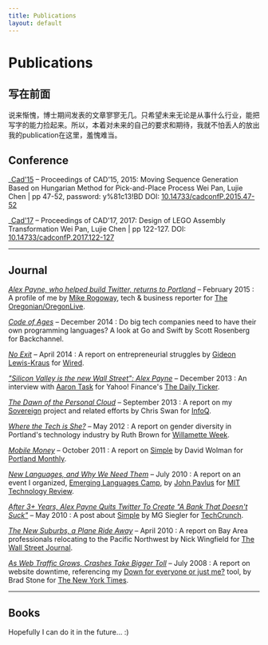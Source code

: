 ```yaml
---
title: Publications
layout: default
---
```


# Publications

## 写在前面

说来惭愧，博士期间发表的文章寥寥无几。只希望未来无论是从事什么行业，能把写字的能力捡起来。所以，本着对未来的自己的要求和期待，我就不怕丢人的放出我的publication在这里，羞愧难当。

## Conference

_[Cad'15](http://www.cadconferences.com/CAD15_47-52.pdf) – Proceedings of CAD'15, 2015: Moving Sequence Generation Based on Hungarian Method for Pick-and-Place Process Wei Pan, Lujie Chen | pp 47-52, password: y%81c13!BD
DOI: [10.14733/cadconfP.2015.47-52](http://sci-hub.tw/10.14733/cadconfP.2015.47-52)



_[Cad'17](http://www.cadconferences.com/122-127_99_.pdf) – Proceedings of CAD'17, 2017: Design of LEGO Assembly Transformation
Wei Pan, Lujie Chen | pp 122-127. 
DOI: [10.14733/cadconfP.2017.122-127](http://sci-hub.tw/10.14733/cadconfP.2017.122-127)

- - -

## Journal

_[Alex Payne, who helped build Twitter, returns to Portland](http://www.oregonlive.com/silicon-forest/index.ssf/2015/02/alex_payne_one_of_twitters_fir.html)_ – February 2015
: A profile of me by [Mike Rogoway](http://connect.oregonlive.com/staff/MikeRogoway/posts.html), tech & business reporter for [The Oregonian/OregonLive](http://www.oregonlive.com/).

_[Code of Ages](https://medium.com/backchannel/my-computer-language-is-better-than-yours-58d9c9523644)_ – December 2014
: Do big tech companies need to have their own programming languages? A look at Go and Swift by Scott Rosenberg for Backchannel.

_[No Exit](http://www.wired.com/2014/04/no-exit/)_ – April 2014
: A report on entrepreneurial struggles by [Gideon Lewis-Kraus](http://www.gideonlk.com/) for [Wired](http://www.wired.com).

_["Silicon Valley is the new Wall Street": Alex Payne](http://finance.yahoo.com/blogs/daily-ticker/-silicon-valley-is-the-new-wall-street---alex-payne-191247257.html)_ – December 2013
: An interview with [Aaron Task](https://twitter.com/aarontask) for Yahoo! Finance's [The Daily Ticker](http://finance.yahoo.com/blogs/daily-ticker/).

_[The Dawn of the Personal Cloud](http://www.infoq.com/news/2013/09/dawn-personal-cloud)_ – September 2013
: A report on my [Sovereign](https://github.com/al3x/sovereign) project and related efforts by Chris Swan for [InfoQ](http://www.infoq.com/).

_[Where the Tech is She?](http://www.wweek.com/portland/article-19236-where_the_tech_is_she_portland’s_software_industry_is_booming_so_where_are_all_the_women.html)_ – May 2012
: A report on gender diversity in Portland's technology industry by Ruth Brown for [Willamette Week](http://www.wweek.com/).

_[Mobile Money](http://www.portlandmonthlymag.com/news-and-profiles/business/articles/portland-startup-banksimple-november-2011)_ – October 2011
: A report on [Simple](https://www.simple.com/) by David Wolman for [Portland Monthly](http://www.portlandmonthlymag.com/).

_[New Languages, and Why We Need Them](http://www.technologyreview.com/news/419956/new-languages-and-why-we-need-them/)_ – July 2010
: A report on an event I organized, [Emerging Languages Camp](http://emerginglangs.com/), by [John Pavlus](http://johnpavlus.wordpress.com/) for [MIT Technology Review](http://www.technologyreview.com/).

_[After 3+ Years, Alex Payne Quits Twitter To Create "A Bank That Doesn't Suck"](http://techcrunch.com/2010/05/17/alex-payne-twitter/)_ – May 2010
: A post about [Simple](https://www.simple.com/) by MG Siegler for [TechCrunch](http://techcrunch.com/).

_[The New Suburbs, a Plane Ride Away](http://online.wsj.com/news/articles/SB10001424052702304198004575172541279575622?KEYWORDS=portland&mg=reno64-wsj&url=http%3A%2F%2Fonline.wsj.com%2Farticle%2FSB10001424052702304198004575172541279575622.html%3FKEYWORDS%3Dportland)_ – April 2010
: A report on Bay Area professionals relocating to the Pacific Northwest by Nick Wingfield for [The Wall Street Journal](http://online.wsj.com/).

_[As Web Traffic Grows, Crashes Take Bigger Toll](http://www.nytimes.com/2008/07/06/technology/06outage.html?_r=0)_ – July 2008
: A report on website downtime, referencing my [Down for everyone or just me?](http://downforeveryoneorjustme.com) tool, by Brad Stone for [The New York Times](http://www.nytimes.com/).

- - -

## Books

Hopefully I can do it in the future... :)
 
